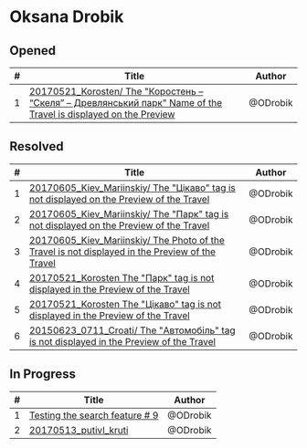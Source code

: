 # Oksana Drobik

## Opened

| #   | Title | Author
| --- | ---   | ----
| 1   | [20170521_Korosten/ The "Коростень – “Скеля” – Древлянський парк" Name of the Travel is displayed on the Preview](https://github.com/scholokov/long-travel-2/issues/5045)   | @ODrobik



## Resolved

| #   | Title | Author
| --- | ---   | ----
| 1   | [20170605_Kiev_Mariinskiy/ The "Цікаво" tag is not displayed on the Preview of the Travel](https://github.com/users/scholokov/projects/4/views/3?pane=issue&itemId=50290936)  | @ODrobik
| 2   | [20170605_Kiev_Mariinskiy/ The "Парк" tag is not displayed on the Preview of the Travel](https://github.com/users/scholokov/projects/4/views/3?pane=issue&itemId=50290465)   | @ODrobik
| 3   | [20170605_Kiev_Mariinskiy/ The Photo of the Travel is not displayed in the Preview of the Travel](https://github.com/users/scholokov/projects/4/views/3?pane=issue&itemId=50288927)   | @ODrobik
| 4   | [20170521_Korosten The "Парк" tag is not displayed in the Preview of the Travel ](https://github.com/users/scholokov/projects/4/views/3?pane=issue&itemId=50286937)   | @ODrobik
| 5   | [20170521_Korosten The "Цікаво" tag is not displayed in the Preview of the Travel](https://github.com/users/scholokov/projects/4/views/3?pane=issue&itemId=502861582)   | @ODrobik
| 6   | [20150623_0711_Croati/ The "Автомобіль" tag is not displayed in the Preview of the Travel](https://github.com/users/scholokov/projects/4/views/3?pane=issue&itemId=48899563)   | @ODrobik



## In Progress

| #   | Title | Author
| --- | ---   | ----
| 1   | [Testing the search feature # 9](https://github.com/users/scholokov/projects/4/views/3?pane=issue&itemId=48924403)   | @ODrobik
| 2   | [20170513_putivl_kruti](https://github.com/users/scholokov/projects/4/views/3?pane=issue&itemId=22400780)   | @ODrobik

